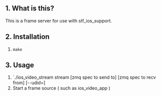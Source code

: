 ## 1. What is this?
This is a frame server for use with stf_ios_support.

## 2. Installation

1. `make`

## 3. Usage

1. `./ios_video_stream stream [zmq spec to send to] [zmq spec to recv from] [--udid=<udid>]
1. Start a frame source ( such as ios_video_app )
